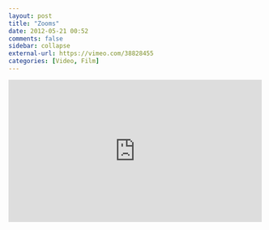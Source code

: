 ```yaml
---
layout: post
title: "Zooms"
date: 2012-05-21 00:52
comments: false
sidebar: collapse
external-url: https://vimeo.com/38828455
categories: [Video, Film]
---
```

<iframe src="http://player.vimeo.com/video/38828455" width="500" height="281" frameborder="0" webkitAllowFullScreen mozallowfullscreen allowFullScreen></iframe>